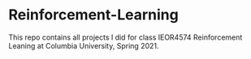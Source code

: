 # Reinforcement-Learning
This repo contains all projects I did for class IEOR4574 Reinforcement Leaning at Columbia University, Spring 2021. 
